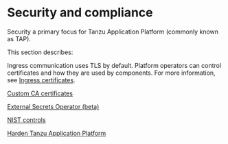 # Security and compliance

Security a primary focus for Tanzu Application Platform (commonly known as TAP).

This section describes:

Ingress communication uses TLS by default. Platform operators can control certificates and how they
are used by components. For more information, see [Ingress certificates](ingress-certificates.hbs.md).

[Custom CA certificates](./tls-and-certificates/custom-ca-certificates.hbs.md)

[External Secrets Operator (beta)](../external-secrets/about-external-secrets-operator.hbs.md)

[NIST controls](tap-nist-matrix.hbs.md)

[Harden Tanzu Application Platform](tap-nist-matrix.hbs.md)
